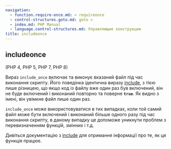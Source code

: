 ```yaml
---
navigation:
  - function.require-once.md: « requireonce
  - control-structures.goto.md: goto »
  - index.md: PHP Manual
  - language.control-structures.md: Управляющие конструкции
title: includeonce
---
```

## includeonce

(PHP 4, PHP 5, PHP 7, PHP 8)

Вираз `include_once` включає та виконує вказаний файл під час виконання скрипту. Його поведінка ідентична виразу [include](function.include.md), з тією лише різницею, що якщо код із файлу вже один раз був включений, він не буде включений і виконаний повторно та поверне **`true`**. Як видно з імені, він увімкне файл лише один раз.

`include_once` може використовуватися в тих випадках, коли той самий файл може бути включений і виконаний більше одного разу під час виконання скрипту, в даному випадку це допоможе уникнути проблем з перевизначенням функцій, змінних і т.д.

Дивіться документацію з [include](function.include.md) для отримання інформації про те, як ця функція працює.
